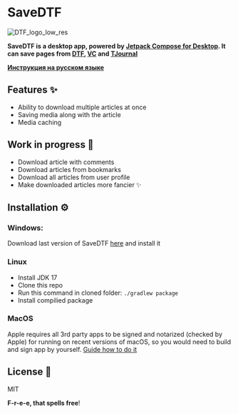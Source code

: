 # SaveDTF
![DTF_logo_low_res](https://user-images.githubusercontent.com/47672780/164269052-5ad8858d-c8cb-4152-951e-873316b7562c.png)

**SaveDTF is a desktop app, powered by [Jetpack Compose for Desktop](https://www.jetbrains.com/ru-ru/lp/compose-mpp/ "Jetpack Compose for Desktop"). It can save pages from [DTF](https://dtf.ru "DTF"), [VC](https://vc.ru "VC") and [TJournal](https://tjournal.ru "TJournal")**

**[Инструкция на русском языке](https://github.com/DareFox/SaveDTF-Compose/blob/main/README_RU.md)**

## Features ✨
- Ability to download multiple articles at once 
- Saving media along with the article
- Media caching

## Work in progress 🚧
- Download article with comments
- Download articles from bookmarks
- Download all articles from user profile
- Make downloaded articles more fancier ✨

## Installation ⚙️

### Windows:
Download last version of SaveDTF [here](https://github.com/DareFox/SaveDTF-compose/releases/latest "here") and install it

### Linux 
- Install JDK 17
- Clone this repo 
- Run this command in cloned folder: ```./gradlew package```
- Install compilied package

### MacOS
Apple requires all 3rd party apps to be signed and notarized (checked by Apple) for running on recent versions of macOS, so you would need to build and sign app by yourself. [Guide how to do it](https://github.com/JetBrains/compose-jb/blob/master/tutorials/Signing_and_notarization_on_macOS/README.md "Guide how to do it")

## License 📃

MIT

**F-r-e-e, that spells free**!


